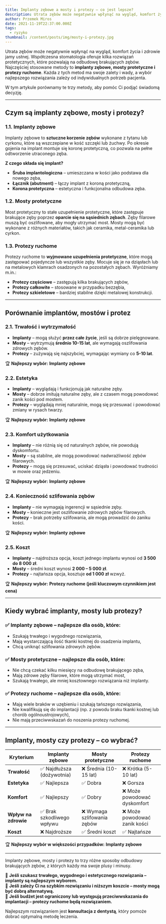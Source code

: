 ```yaml
---
title: Implanty zębowe a mosty i protezy – co jest lepsze?
description: Utrata zębów może negatywnie wpłynąć na wygląd, komfort życia i zdrowie jamy ustnej. Współczesna stomatologia oferuje kilka rozwiązań protetycznych, które pozwalają na odbudowę brakujących zębów.
author: Przemek Miros
date: 2021-11-19T22:37:00.000Z
tags:
  - ryzyko
thumbnail: /content/posts/img/mosty-i-protezy.jpg
---
```



Utrata zębów może negatywnie wpłynąć na wygląd, komfort życia i zdrowie jamy ustnej. Współczesna stomatologia oferuje kilka rozwiązań protetycznych, które pozwalają na odbudowę brakujących zębów. Najczęściej stosowane metody to **implanty zębowe, mosty protetyczne i protezy ruchome**. Każda z tych metod ma swoje zalety i wady, a wybór najlepszego rozwiązania zależy od indywidualnych potrzeb pacjenta.  

W tym artykule porównamy te trzy metody, aby pomóc Ci podjąć świadomą decyzję.  

---

## Czym są implanty zębowe, mosty i protezy?  

### 1.1. Implanty zębowe  
Implanty zębowe to **sztuczne korzenie zębów** wykonane z tytanu lub cyrkonu, które są wszczepiane w kość szczęki lub żuchwy. Po okresie gojenia na implant montuje się koronę protetyczną, co pozwala na pełne odtworzenie utraconego zęba.  

**Z czego składa się implant?**  
- **Śruba implantologiczna** – umieszczana w kości jako podstawa dla nowego zęba,  
- **Łącznik (abutment)** – łączy implant z koroną protetyczną,  
- **Korona protetyczna** – estetyczna i funkcjonalna odbudowa zęba.  

### 1.2. Mosty protetyczne  
Most protetyczny to stałe uzupełnienie protetyczne, które zastępuje brakujące zęby poprzez **oparcie się na sąsiednich zębach**. Zęby filarowe muszą być oszlifowane, aby mogły utrzymać most. Mosty mogą być wykonane z różnych materiałów, takich jak ceramika, metal-ceramika lub cyrkon.  

### 1.3. Protezy ruchome  
Protezy ruchome to **wyjmowane uzupełnienia protetyczne**, które mogą zastępować pojedyncze lub wszystkie zęby. Mocuje się je na dziąsłach lub na metalowych klamrach osadzonych na pozostałych zębach. Wyróżniamy m.in.:  
- **Protezy częściowe** – zastępują kilka brakujących zębów,  
- **Protezy całkowite** – stosowane w przypadku bezzębia,  
- **Protezy szkieletowe** – bardziej stabilne dzięki metalowej konstrukcji.  

---

## Porównanie implantów, mostów i protez  

### 2.1. Trwałość i wytrzymałość  
- **Implanty** – mogą służyć **przez całe życie**, jeśli są dobrze pielęgnowane.  
- **Mosty** – wytrzymują **średnio 10-15 lat**, ale wymagają oszlifowania zdrowych zębów.  
- **Protezy** – zużywają się najszybciej, wymagając wymiany co **5-10 lat**.  

🏆 **Najlepszy wybór:** **Implanty zębowe**  

### 2.2. Estetyka  
- **Implanty** – wyglądają i funkcjonują jak naturalne zęby.  
- **Mosty** – dobrze imitują naturalne zęby, ale z czasem mogą powodować zanik kości pod mostem.  
- **Protezy** – wyglądają mniej naturalnie, mogą się przesuwać i powodować zmiany w rysach twarzy.  

🏆 **Najlepszy wybór:** **Implanty zębowe**  

### 2.3. Komfort użytkowania  
- **Implanty** – nie różnią się od naturalnych zębów, nie powodują dyskomfortu.  
- **Mosty** – są stabilne, ale mogą powodować nadwrażliwość zębów filarowych.  
- **Protezy** – mogą się przesuwać, uciskać dziąsła i powodować trudności w mowie oraz jedzeniu.  

🏆 **Najlepszy wybór:** **Implanty zębowe**  

### 2.4. Konieczność szlifowania zębów  
- **Implanty** – nie wymagają ingerencji w sąsiednie zęby.  
- **Mosty** – konieczne jest oszlifowanie zdrowych zębów filarowych.  
- **Protezy** – brak potrzeby szlifowania, ale mogą prowadzić do zaniku kości.  

🏆 **Najlepszy wybór:** **Implanty zębowe**  

### 2.5. Koszt  
- **Implanty** – najdroższa opcja, koszt jednego implantu wynosi od **3 500 do 8 000 zł**.  
- **Mosty** – średni koszt wynosi **2 000 – 5 000 zł**.  
- **Protezy** – najtańsza opcja, kosztuje **od 1 000 zł** wzwyż.  

🏆 **Najlepszy wybór:** **Protezy ruchome (jeśli kluczowym czynnikiem jest cena)**  

---

## Kiedy wybrać implanty, mosty lub protezy?  

### ✅ Implanty zębowe – najlepsze dla osób, które:  
- Szukają trwałego i wygodnego rozwiązania,  
- Mają wystarczającą ilość tkanki kostnej do osadzenia implantu,  
- Chcą uniknąć szlifowania zdrowych zębów.  

### ✅ Mosty protetyczne – najlepsze dla osób, które:  
- Nie chcą czekać kilku miesięcy na odbudowę brakującego zęba,  
- Mają zdrowe zęby filarowe, które mogą utrzymać most,  
- Szukają trwałego, ale mniej kosztownego rozwiązania niż implanty.  

### ✅ Protezy ruchome – najlepsze dla osób, które:  
- Mają wiele braków w uzębieniu i szukają tańszego rozwiązania,  
- Nie kwalifikują się do implantacji (np. z powodu braku tkanki kostnej lub chorób ogólnoustrojowych),  
- Nie mają przeciwwskazań do noszenia protezy ruchomej.  

---

## Implanty, mosty czy protezy – co wybrać?  

| Kryterium        | Implanty zębowe | Mosty protetyczne | Protezy ruchome |
|-----------------|----------------|-------------------|----------------|
| **Trwałość**     | ✅ Najdłuższa (dożywotnia) | ❌ Średnia (10-15 lat) | ❌ Krótka (5-10 lat) |
| **Estetyka**     | ✅ Najlepsza | ✅ Dobra | ❌ Gorsza |
| **Komfort**      | ✅ Najlepszy | ✅ Dobry | ❌ Może powodować dyskomfort |
| **Wpływ na zdrowie** | ✅ Brak szkodliwego wpływu | ❌ Wymaga szlifowania zębów | ❌ Może powodować zanik kości |
| **Koszt**        | ❌ Najdroższe | ✅ Średni koszt | ✅ Najtańsze |

🏆 **Najlepszy wybór w większości przypadków:** **Implanty zębowe**  

---

Implanty zębowe, mosty i protezy to trzy różne sposoby odbudowy brakujących zębów, z których każdy ma swoje plusy i minusy.  

🔹 **Jeśli szukasz trwałego, wygodnego i estetycznego rozwiązania – implanty są najlepszym wyborem.**  
🔹 **Jeśli zależy Ci na szybkim rozwiązaniu i niższym koszcie – mosty mogą być dobrą alternatywą.**  
🔹 **Jeśli budżet jest ograniczony lub występują przeciwwskazania do implantacji – protezy ruchome będą rozwiązaniem.**  

Najlepszym rozwiązaniem jest **konsultacja z dentystą**, który pomoże dobrać optymalną metodę leczenia.  
